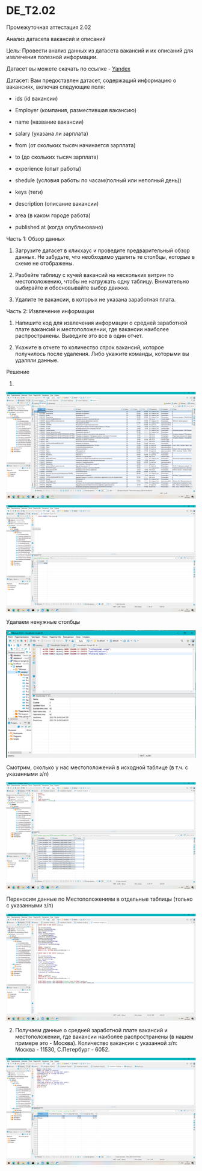﻿# DE_T2.02
Промежуточная аттестация 2.02

Анализ датасета вакансий и описаний

Цель: Провести анализ данных из датасета вакансий и их описаний для извлечения полезной информации.

Датасет вы можете скачать по ссылке -  [Yandex](https://disk.yandex.ru/d/10wFJ8yEW55WwA)

Датасет: Вам предоставлен датасет, содержащий информацию о вакансиях, включая следующие поля:

* ids (id вакансии)

* Employer (компания, разместившая вакансию)

* name (название вакансии)

* salary (указана ли зарплата)

* from (от скольких тысяч начинается зарплата)

* to (до скольких тысяч зарплата)

* experience (опыт работы)

* shedule (условия работы по часам(полный или неполный день))

* keys (теги)

* description (описание вакансии)

* area (в каком городе работа)

* published at (когда опубликовано)

Часть 1: Обзор данных

1. Загрузите датасет в кликхаус и проведите предварительный обзор данных. Не забудьте, что необходимо удалить те столбцы, которые в схеме не отображены. 

2. Разбейте таблицу с кучей вакансий на нескольких витрин по местоположению, чтобы не нагружать одну таблицу. Внимательно выбирайте и обосновывайте выбор движка. 

3. Удалите те вакансии, в которых не указана заработная плата.

Часть 2: Извлечение информации

1. Напишите код для извлечения информации о средней заработной плате вакансий и местоположении, где вакансии наиболее распространены. Выведите это все в один отчет.

2. Укажите в отчете то количество строк вакансий, которое получилось после удаления. Либо укажите команды, которыми вы удаляли данные.

Решение

1. 

![Image alt](https://github.com/MOMIV/DE_T2.02/raw/main/pic/1.png)

![Image alt](https://github.com/MOMIV/DE_T2.02/raw/main/pic/2.png)

Удалаем ненужные столбцы

![Image alt](https://github.com/MOMIV/DE_T2.02/raw/main/pic/3.png)

Смотрим, сколько у нас местоположений в исходной таблице (в т.ч. с указанными з/п)

![Image alt](https://github.com/MOMIV/DE_T2.02/raw/main/pic/4.png)

Переносим данные по Местоположениям в отдельные таблицы (только с указанными з/п)

![Image alt](https://github.com/MOMIV/DE_T2.02/raw/main/pic/5.png)

2. Получаем данные о средней заработной плате вакансий и местоположении, где вакансии наиболее распространены (в нашем примере это - Москва). Количество вакансии с указанной з/п: Москва - 11530, С.Петербург - 6052.

![Image alt](https://github.com/MOMIV/DE_T2.02/raw/main/pic/6.png)

